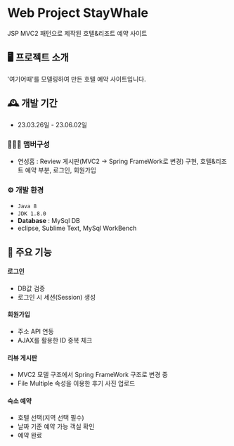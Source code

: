 # Web Project StayWhale
JSP MVC2 패턴으로 제작된 호텔&리조트 예약 사이트


## 🖥️ 프로젝트 소개
'여기어때'를 모델링하여 만든 호텔 예약 사이트입니다.
<br>

## 🕰️ 개발 기간
* 23.03.26일 - 23.06.02일

### 🧑‍🤝‍🧑 맴버구성
 - 연성흠 : Review 게시판(MVC2 -> Spring FrameWork로 변경) 구현, 호텔&리조트 예약 부분, 로그인, 회원가입

### ⚙️ 개발 환경
- `Java 8`
- `JDK 1.8.0`
- **Database** : MySql DB
- eclipse, Sublime Text, MySql WorkBench

## 📌 주요 기능
#### 로그인
- DB값 검증
- 로그인 시 세션(Session) 생성
#### 회원가입
- 주소 API 연동
- AJAX를 활용한 ID 중복 체크
#### 리뷰 게시판
- MVC2 모델 구조에서 Spring FrameWork 구조로 변경 중
- File Multiple 속성을 이용한 후기 사진 업로드

#### 숙소 예약
- 호텔 선택(지역 선택 필수)
- 날짜 기준 예약 가능 객실 확인
- 예약 완료
